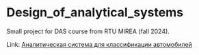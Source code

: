 # Design_of_analytical_systems
Small project for DAS course from RTU MIREA (fall 2024).

Link: [Аналитическая система для классификации автомобилей](https://classificationpy-e4hbopi4ksd3avibk8ph6m.streamlit.app/)
